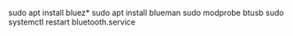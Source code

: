 sudo apt install bluez*
sudo apt install blueman
sudo modprobe btusb
sudo systemctl restart bluetooth.service
